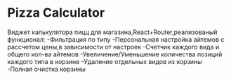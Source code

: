 # Pizza Calculator 
Виджет калькулятора пицц для магазина,React+Router,реализованый функционал:
-Фильтрация по типу
-Персональная настройка айтемов с рассчетом цены,в зависимости от настроек
-Счетчик каждого вида и общего кол-ва айтемов
-Увеличение/Уменьшение количества позиций каждого типа в корзине
-Удаление отдельных видов из корзины
-Полная очистка корзины
